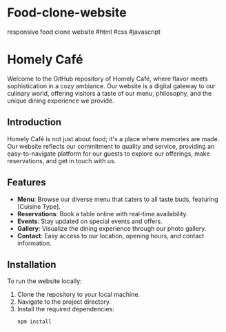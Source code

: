 # Food-clone-website
responsive food clone website #html #css #javascript
# Homely Café

Welcome to the GitHub repository of Homely Café, where flavor meets sophistication in a cozy ambiance. Our website is a digital gateway to our culinary world, offering visitors a taste of our menu, philosophy, and the unique dining experience we provide.

## Introduction

Homely Café is not just about food; it's a place where memories are made. Our website reflects our commitment to quality and service, providing an easy-to-navigate platform for our guests to explore our offerings, make reservations, and get in touch with us.

## Features

- **Menu**: Browse our diverse menu that caters to all taste buds, featuring [Cuisine Type].
- **Reservations**: Book a table online with real-time availability.
- **Events**: Stay updated on special events and offers.
- **Gallery**: Visualize the dining experience through our photo gallery.
- **Contact**: Easy access to our location, opening hours, and contact information.

## Installation

To run the website locally:

1. Clone the repository to your local machine.
2. Navigate to the project directory.
3. Install the required dependencies:
   ```bash
   npm install
